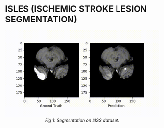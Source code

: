 # ISLES (ISCHEMIC STROKE LESION SEGMENTATION)
<div align="center">
 <img src="./result.fig.gif">
 <br>
 <em align="center">Fig 1: Segmentation on SISS dataset.</em>
</div>
